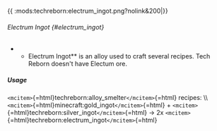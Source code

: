 {{ :mods:techreborn:electrum_ingot.png?nolink&200\|}}

###### Electrum Ingot {#electrum_ingot}

-   -   Electrum Ingot\*\* is an alloy used to craft several recipes.
        Tech Reborn doesn\'t have Electum ore.

##### Usage

`<mcitem>`{=html}techreborn:alloy_smelter`</mcitem>`{=html} recipes:
\\\\ `<mcitem>`{=html}minecraft:gold_ingot`</mcitem>`{=html} +
`<mcitem>`{=html}techreborn:silver_ingot`</mcitem>`{=html} -\> 2x
`<mcitem>`{=html}techreborn:electrum_ingot`</mcitem>`{=html}
